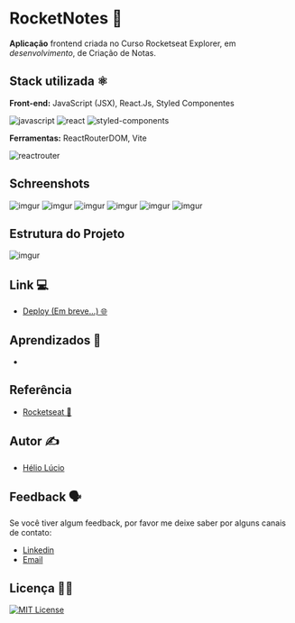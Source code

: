 
# RocketNotes 📝

**Aplicação** frontend criada no Curso Rocketseat Explorer, em *desenvolvimento*, de Criação de Notas.

## Stack utilizada ⚛️
**Front-end:** JavaScript (JSX), React.Js, Styled Componentes

![javascript](https://img.shields.io/badge/JavaScript-323330?style=for-the-badge&logo=javascript&logoColor=F7DF1E)
![react](https://img.shields.io/badge/React-20232A?style=for-the-badge&logo=react&logoColor=61DAFB)
![styled-components](https://img.shields.io/badge/styled--components-DB7093?style=for-the-badge&logo=styled-components&logoColor=white)

**Ferramentas:** ReactRouterDOM, Vite

![reactrouter](https://img.shields.io/badge/React_Router-CA4245?style=for-the-badge&logo=react-router&logoColor=white)

## Schreenshots
![imgur](https://i.imgur.com/OupIw1B.png)
![imgur](https://i.imgur.com/lSeGJPk.png)
![imgur](https://i.imgur.com/7nJhnV9.png)
![imgur](https://i.imgur.com/Q1nWWZP.png)
![imgur](https://i.imgur.com/isfz5si.png)
![imgur](https://i.imgur.com/frzhzEy.png)

## Estrutura do Projeto
![imgur](https://i.imgur.com/wnNd8iI.png)


## Link 💻
- [Deploy (Em breve...) 🌐 ]()


## Aprendizados 📖

- 


## Referência

- [Rocketseat 🚀](https://www.rocketseat.com.br/)

## Autor ✍️

- [Hélio Lúcio](https://www.linkedin.com/in/heliolj/)


## Feedback 🗣️

Se você tiver algum feedback, por favor me deixe saber por alguns canais de contato:

- [Linkedin](https://www.linkedin.com/in/heliolj/)
- [Email](mailto:helio.lucio.jr@hotmail.com)


## Licença 👨‍💼

[![MIT License](https://img.shields.io/badge/License-MIT-green.svg)](https://github.com/helioLJ/rocket-notes/blob/main/LICENSE)
